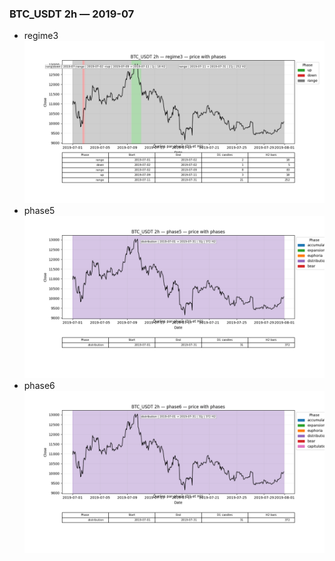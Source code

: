 ### BTC_USDT 2h — 2019-07

- regime3
![BTC_USDT_2h_regime3_2019-07_phase_price.png](outputs/fourier/phase_monthly/BTC_USDT/2h/2019/2019-07/BTC_USDT_2h_regime3_2019-07_phase_price.png)
- phase5
![BTC_USDT_2h_phase5_2019-07_phase_price.png](outputs/fourier/phase_monthly/BTC_USDT/2h/2019/2019-07/BTC_USDT_2h_phase5_2019-07_phase_price.png)
- phase6
![BTC_USDT_2h_phase6_2019-07_phase_price.png](outputs/fourier/phase_monthly/BTC_USDT/2h/2019/2019-07/BTC_USDT_2h_phase6_2019-07_phase_price.png)